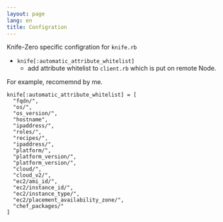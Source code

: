 ```yaml
---
layout: page
lang: en
title: Configration
---
```


Knife-Zero specific configration for `knife.rb`

- `knife[:automatic_attribute_whitelist]`
    - add attribute whitelist to `client.rb` which is put on remote Node.

For example, recomemnd by me.

```
knife[:automatic_attribute_whitelist] = [
  "fqdn/",
  "os/",
  "os_version/",
  "hostname",
  "ipaddress/",
  "roles/",
  "recipes/",
  "ipaddress/",
  "platform/",
  "platform_version/",
  "platform_version/",
  "cloud/",
  "cloud_v2/",
  "ec2/ami_id/",
  "ec2/instance_id/",
  "ec2/instance_type/",
  "ec2/placement_availability_zone/",
  "chef_packages/"
]
```
